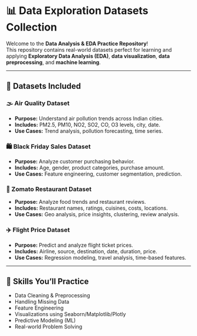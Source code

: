 # 📊 Data Exploration Datasets Collection

Welcome to the **Data Analysis & EDA Practice Repository**!  
This repository contains real-world datasets perfect for learning and applying **Exploratory Data Analysis (EDA)**, **data visualization**, **data preprocessing**, and **machine learning**.

---

## 📁 Datasets Included

### 🌫️ Air Quality Dataset
- **Purpose:** Understand air pollution trends across Indian cities.
- **Includes:** PM2.5, PM10, NO2, SO2, CO, O3 levels, city, date.
- **Use Cases:** Trend analysis, pollution forecasting, time series.

### 🛍️ Black Friday Sales Dataset
- **Purpose:** Analyze customer purchasing behavior.
- **Includes:** Age, gender, product categories, purchase amount.
- **Use Cases:** Feature engineering, customer segmentation, prediction.

### 🍕 Zomato Restaurant Dataset
- **Purpose:** Analyze food trends and restaurant reviews.
- **Includes:** Restaurant names, ratings, cuisines, costs, locations.
- **Use Cases:** Geo analysis, price insights, clustering, review analysis.

### ✈️ Flight Price Dataset
- **Purpose:** Predict and analyze flight ticket prices.
- **Includes:** Airline, source, destination, date, duration, price.
- **Use Cases:** Regression modeling, travel analysis, time-based features.

---

## 🧠 Skills You’ll Practice

- Data Cleaning & Preprocessing  
- Handling Missing Data  
- Feature Engineering  
- Visualizations using Seaborn/Matplotlib/Plotly  
- Predictive Modeling (ML)  
- Real-world Problem Solving


